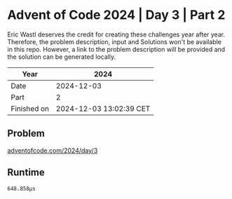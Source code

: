 # Advent of Code 2024 | Day 3 | Part 2

Eric Wastl deserves the credit for creating these challenges year after year. Therefore, the problem description, input and Solutions won't be available in this repo.
However, a link to the problem description will be provided and the solution can be generated locally.

| Year        | 2024                    |
|-------------|-------------------------|
| Date        | 2024-12-03              |
| Part        | 2                       |
| Finished on | 2024-12-03 13:02:39 CET |

## Problem

[adventofcode.com/2024/day/3](https://adventofcode.com/2024/day/3)

## Runtime

```
648.858µs
```
